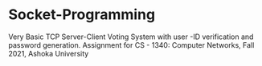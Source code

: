 # Socket-Programming
Very Basic TCP Server-Client Voting System with user -ID verification and password generation.
Assignment for CS - 1340: Computer Networks, Fall 2021, Ashoka University
